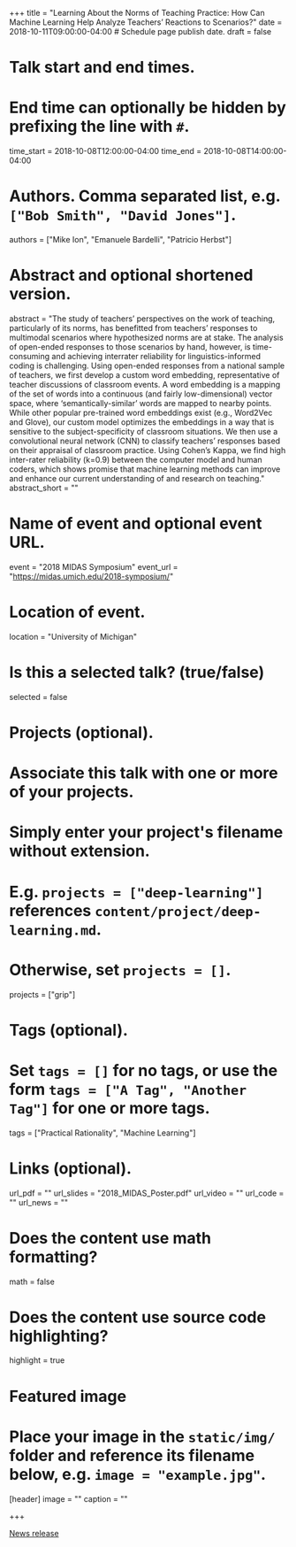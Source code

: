+++
title = "Learning About the Norms of Teaching Practice: How Can Machine Learning Help Analyze Teachers’ Reactions to Scenarios?"
date = 2018-10-11T09:00:00-04:00  # Schedule page publish date.
draft = false

# Talk start and end times.
#   End time can optionally be hidden by prefixing the line with `#`.
time_start = 2018-10-08T12:00:00-04:00
time_end = 2018-10-08T14:00:00-04:00

# Authors. Comma separated list, e.g. `["Bob Smith", "David Jones"]`.
authors = ["Mike Ion", "Emanuele Bardelli", "Patricio Herbst"]

# Abstract and optional shortened version.
abstract = "The study of teachers’ perspectives on the work of teaching, particularly of its norms, has benefitted from teachers’ responses to multimodal scenarios where hypothesized norms are at stake. The analysis of open-ended responses to those scenarios by hand, however, is time- consuming and achieving interrater reliability for linguistics-informed coding is challenging. Using open-ended responses from a national sample of teachers, we first develop a custom word embedding, representative of teacher discussions of classroom events. A word embedding is a mapping of the set of words into a continuous (and fairly low-dimensional) vector space, where ‘semantically-similar’ words are mapped to nearby points. While other popular pre-trained word embeddings exist (e.g., Word2Vec and Glove), our custom model optimizes the embeddings in a way that is sensitive to the subject-specificity of classroom situations. We then use a convolutional neural network (CNN) to classify teachers’ responses based on their appraisal of classroom practice. Using Cohen’s Kappa, we find high inter-rater reliability (k=0.9) between the computer model and human coders, which shows promise that machine learning methods can improve and enhance our current understanding of and research on teaching."
abstract_short = ""

# Name of event and optional event URL.
event = "2018 MIDAS Symposium"
event_url = "https://midas.umich.edu/2018-symposium/"

# Location of event.
location = "University of Michigan"

# Is this a selected talk? (true/false)
selected = false

# Projects (optional).
#   Associate this talk with one or more of your projects.
#   Simply enter your project's filename without extension.
#   E.g. `projects = ["deep-learning"]` references `content/project/deep-learning.md`.
#   Otherwise, set `projects = []`.
projects = ["grip"]

# Tags (optional).
#   Set `tags = []` for no tags, or use the form `tags = ["A Tag", "Another Tag"]` for one or more tags.
tags = ["Practical Rationality", "Machine Learning"]

# Links (optional).
url_pdf = ""
url_slides = "2018_MIDAS_Poster.pdf"
url_video = ""
url_code = ""
url_news = ""

# Does the content use math formatting?
math = false

# Does the content use source code highlighting?
highlight = true

# Featured image
# Place your image in the `static/img/` folder and reference its filename below, e.g. `image = "example.jpg"`.
[header]
image = ""
caption = ""

+++

[News release](http://www.soe.umich.edu/news_events/news/article/emanuele_bardelli_and_michael_ions_project_awarded_most_likely_transformati/)
